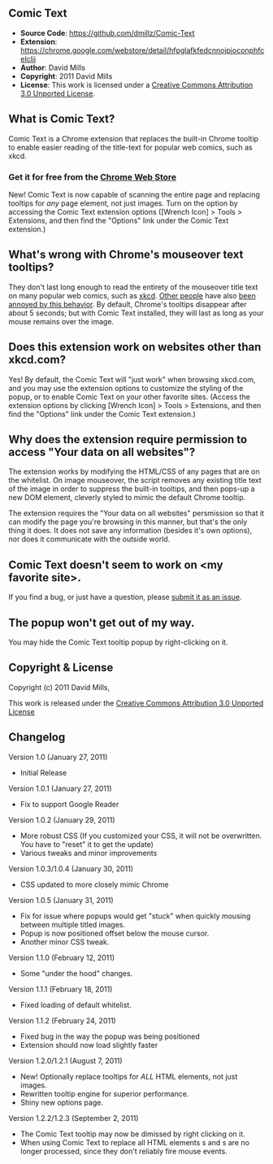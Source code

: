 Comic Text
----------
- **Source Code**: https://github.com/dmillz/Comic-Text
- **Extension**: https://chrome.google.com/webstore/detail/hfpglafkfedcnnojpioconphfcelcljj
- **Author**: David Mills
- **Copyright**: 2011 David Mills
- **License**: This work is licensed under a [Creative Commons Attribution 3.0 Unported License](http://creativecommons.org/licenses/by/3.0/).

What is Comic Text?
-------------------
Comic Text is a Chrome extension that replaces the built-in Chrome tooltip to enable easier reading of the title-text for popular web comics, such as xkcd.

### Get it for free from the [Chrome Web Store](https://chrome.google.com/webstore/detail/hfpglafkfedcnnojpioconphfcelcljj)

New! Comic Text is now capable of scanning the entire page and replacing tooltips for *any* page element, not just images. Turn on the option by accessing the Comic Text extension options ([Wrench Icon] > Tools > Extensions, and then find the "Options" link under the Comic Text extension.)

What's wrong with Chrome's mouseover text tooltips?
---------------------------------------------------
They don't last long enough to read the entirety of the mouseover title text on many popular web comics, such as [xkcd](xkcd.com). [Other people](http://www.google.com/support/forum/p/Chrome/thread?tid=4f641efdaeb3c585) have also [been annoyed by this behavior](http://code.google.com/p/chromium/issues/detail?id=1441). By default, Chrome's tooltips disappear after about 5 seconds; but with Comic Text installed, they will last as long as your mouse remains over the image. 

Does this extension work on websites other than xkcd.com?
---------------------------------------------------------
Yes! By default, the Comic Text will "just work" when browsing xkcd.com, and you may use the extension options to customize the styling of the popup, or to enable Comic Text on your other favorite sites. (Access the extension options by clicking [Wrench Icon] > Tools > Extensions, and then find the "Options" link under the Comic Text extension.)

Why does the extension require permission to access "Your data on all websites"?
--------------------------------------------------------------------------------
The extension works by modifying the HTML/CSS of any pages that are on the whitelist. On image mouseover, the script removes any existing title text of the image in order to suppress the built-in tooltips, and then pops-up a new DOM element, cleverly styled to mimic the default Chrome tooltip.

The extension requires the "Your data on all websites" persmission so that it can modify the page you're browsing in this manner, but that's the only thing it does. It does not save any information (besides it's own options), nor does it communicate with the outside world. 

Comic Text doesn't seem to work on &lt;my favorite site&gt;.
-------------------------------------------------------
If you find a bug, or just have a question, please [submit it as an issue](https://github.com/dmillz/Comic-Text/issues).

The popup won't get out of my way.
----------------------------------
You may hide the Comic Text tooltip popup by right-clicking on it.


Copyright & License
-------------------

Copyright (c) 2011 David Mills, 

This work is released under the [Creative Commons Attribution 3.0 Unported License](http://creativecommons.org/licenses/by/3.0/)

Changelog
---------

Version 1.0 (January 27, 2011)

- Initial Release

Version 1.0.1 (January 27, 2011)

- Fix to support Google Reader

Version 1.0.2 (January 29, 2011)

- More robust CSS (If you customized your CSS, it will not be overwritten. You have to "reset" it to get the update)
- Various tweaks and minor improvements

Version 1.0.3/1.0.4 (January 30, 2011)

- CSS updated to more closely mimic Chrome

Version 1.0.5 (January 31, 2011)

- Fix for issue where popups would get "stuck" when quickly mousing between multiple titled images.
- Popup is now positioned offset below the mouse cursor.
- Another minor CSS tweak.

Version 1.1.0 (February 12, 2011)

- Some "under the hood" changes.

Version 1.1.1 (February 18, 2011)

- Fixed loading of default whitelist.

Version 1.1.2 (February 24, 2011)

- Fixed bug in the way the popup was being positioned
- Extension should now load slightly faster

Version 1.2.0/1.2.1 (August 7, 2011)

- New! Optionally replace tooltips for *ALL* HTML elements, not just images.
- Rewritten tooltip engine for superior performance.
- Shiny new options page.

Version 1.2.2/1.2.3 (September 2, 2011)

- The Comic Text tooltip may now be dimissed by right clicking on it.
- When using Comic Text to replace all HTML elements <object>s and <embed>s are no longer processed, since they don't reliably fire mouse events. 
